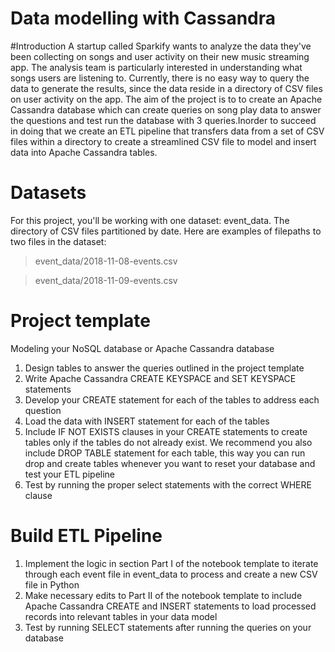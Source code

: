 # Data modelling with Cassandra
#Introduction
A startup called Sparkify wants to analyze the data they've been collecting on songs and user activity on their new music streaming app. The analysis team is particularly interested in understanding what songs users are listening to. Currently, there is no easy way to query the data to generate the results, since the data reside in a directory of CSV files on user activity on the app.
The aim of the project is to to create an Apache Cassandra database which can create queries on song play data to answer the questions and test run the database with 3 queries.Inorder to succeed in doing that we create an ETL pipeline that transfers data from a set of CSV files within a directory to create a streamlined CSV file to model and insert data into Apache Cassandra tables.

# Datasets
For this project, you'll be working with one dataset: event_data. The directory of CSV files partitioned by date. Here are examples of filepaths to two files in the dataset:

> event_data/2018-11-08-events.csv

> event_data/2018-11-09-events.csv

# Project template
Modeling your NoSQL database or Apache Cassandra database
1. Design tables to answer the queries outlined in the project template
2. Write Apache Cassandra CREATE KEYSPACE and SET KEYSPACE statements
3. Develop your CREATE statement for each of the tables to address each question
4. Load the data with INSERT statement for each of the tables
5. Include IF NOT EXISTS clauses in your CREATE statements to create tables only if the tables do not already exist. We recommend you also include DROP TABLE statement for each table, this way you can run drop and create tables whenever you want to reset your database and test your ETL pipeline
6. Test by running the proper select statements with the correct WHERE clause

# Build ETL Pipeline
1. Implement the logic in section Part I of the notebook template to iterate through each event file in event_data to process and create a new CSV file in Python
2. Make necessary edits to Part II of the notebook template to include Apache Cassandra CREATE and INSERT statements to load processed records into relevant tables in your data model
3. Test by running SELECT statements after running the queries on your database
